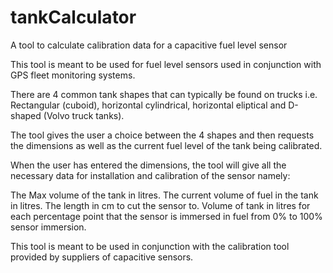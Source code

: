 # tankCalculator
A tool to calculate calibration data for a capacitive fuel level sensor

This tool is meant to be used for fuel level sensors used in conjunction with GPS fleet monitoring systems.

There are 4 common tank shapes that can typically be found on trucks i.e. Rectangular (cuboid), horizontal cylindrical, horizontal eliptical and D-shaped (Volvo truck tanks).

The tool gives the user a choice between the 4 shapes and then requests the dimensions as well as the current fuel level of the tank being calibrated.

When the user has entered the dimensions, the tool will give all the necessary data for installation and calibration of the sensor namely:

The Max volume of the tank in litres.
The current volume of fuel in the tank in litres.
The length in cm to cut the sensor to.
Volume of tank in litres for each percentage point that the sensor is immersed in fuel from 0% to 100% sensor immersion.

This tool is meant to be used in conjunction with the calibration tool provided by suppliers of capacitive sensors.

